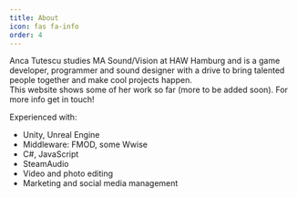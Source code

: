 ```yaml
---
title: About
icon: fas fa-info
order: 4
---
```


Anca Tutescu studies MA Sound/Vision at HAW Hamburg and is a game developer, programmer and sound designer with a drive to bring talented people together and make cool projects happen.<br>
This website shows some of her work so far (more to be added soon). For more info get in touch!

Experienced with:
- Unity, Unreal Engine
- Middleware: FMOD, some Wwise
- C#, JavaScript
- SteamAudio
- Video and photo editing
- Marketing and social media management